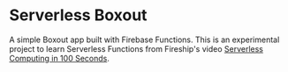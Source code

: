 # Serverless Boxout

A simple Boxout app built with Firebase Functions. This is an experimental project to learn Serverless Functions from Fireship's video [Serverless Computing in 100 Seconds](https://www.youtube.com/watch?v=W_VV2Fx32_Y).
